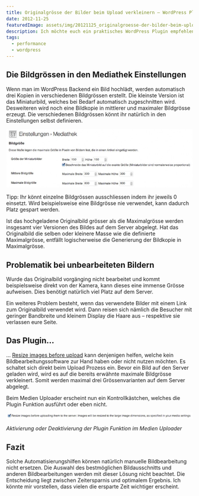 ```yaml
---
title: Originalgrösse der Bilder beim Upload verkleinern – WordPress Plugin Tipp!
date: 2012-11-25
featuredImage: assets/img/20121125_originalgroesse-der-bilder-beim-upload-verkleinern--wordpress-plugin-tipp.jpg
description: Ich möchte euch ein praktisches WordPress Plugin empfehlen, welches auf eure hochgeladene Bilder Einfluss nimmt. Das Plugin hört auf den Namen [Resize images before upload](http://wordpress.org/plugins/resize-images-before-upload/) und verkleinert das hochgeladene Originalbild auf die definierte Maximalgrösse.
tags:
  - performance
  - wordpress
---
```

## Die Bildgrössen in den Mediathek Einstellungen

Wenn man im WordPress Backend ein Bild hochlädt, werden automatisch drei Kopien in verschiedenen Bildgrössen erstellt. Die kleinste Version ist das Miniaturbild, welches bei Bedarf automatisch zugeschnitten wird. Desweiteren wird noch eine Bildkopie in mittlerer und maximaler Bildgrösse erzeugt. Die verschiedenen Bildgrössen könnt ihr natürlich in den Einstellungen selbst definieren.

![Screenshot der Mediathek Einstellungen – Bereich Bildgrösse](assets/img/20121125_originalgroesse-der-bilder-beim-upload-verkleinern--wordpress-plugin-tipp_1.jpeg)

Tipp: Ihr könnt einzelne Bildgrössen ausschliessen indem ihr jeweils 0 einsetzt. Wird beispielsweise eine Bildgrösse nie verwendet, kann dadurch Platz gespart werden.

Ist das hochgeladene Originalbild grösser als die Maximalgrösse werden insgesamt vier Versionen des Bildes auf dem Server abgelegt. Hat das Originalbild die selben oder kleinere Masse wie die definierte Maximalgrösse, entfällt logischerweise die Generierung der Bildkopie in Maximalgrösse.

## Problematik bei unbearbeiteten Bildern

Wurde das Originalbild vorgänging nicht bearbeitet und kommt beispielsweise direkt von der Kamera, kann dieses eine immense Grösse aufweisen. Dies benötigt natürlich viel Platz auf dem Server.

Ein weiteres Problem besteht, wenn das verwendete Bilder mit einem Link zum Originalbild verwendet wird. Dann reisen sich nämlich die Besucher mit geringer Bandbreite und kleinem Display die Haare aus – respektive sie verlassen eure Seite.

## Das Plugin…

… [Resize images before upload](http://wordpress.org/plugins/resize-images-before-upload/) kann denjenigen helfen, welche kein Bildbearbeitungssoftware zur Hand haben oder nicht nutzen möchten. Es schaltet sich direkt beim Upload Prozess ein. Bevor ein Bild auf den Server geladen wird, wird es auf die bereits erwähnte maximale Bildgrösse verkleinert. Somit werden maximal drei Grössenvarianten auf dem Server abgelegt.

Beim Medien Uploader erscheint nun ein Kontrollkästchen, welches die Plugin Funktion ausführt oder eben nicht.

![Aktivierung oder Deaktivierung der Plugin Funktion im Medien Uploader](assets/img/20121125_originalgroesse-der-bilder-beim-upload-verkleinern--wordpress-plugin-tipp_2.jpeg)

_Aktivierung oder Deaktivierung der Plugin Funktion im Medien Uploader_

## Fazit

Solche Automatisierungshilfen können natürlich manuelle Bildbearbeitung nicht ersetzen. Die Auswahl des bestmöglichen Bildausschnitts und anderen Bildbearbeitungen werden mit dieser Lösung nicht beachtet. Die Entscheidung liegt zwischen Zeitersparnis und optimalem Ergebnis. Ich könnte mir vorstellen, dass vielen die ersparte Zeit wichtiger erscheint.

